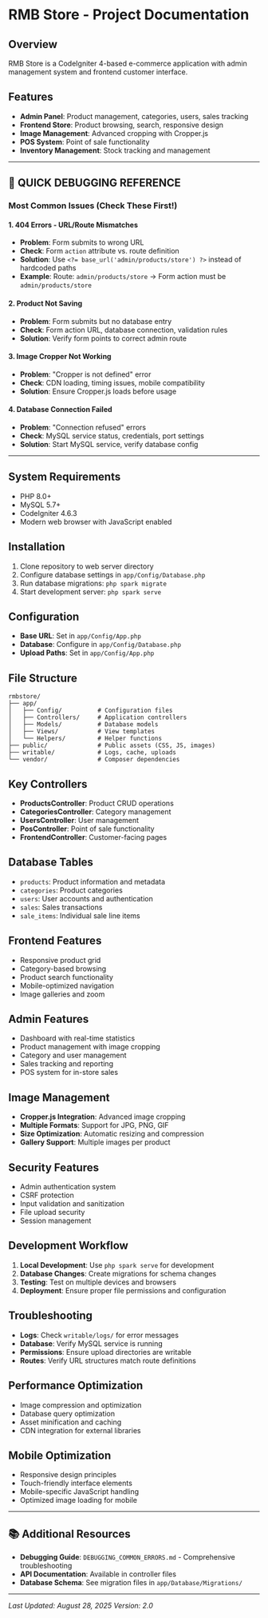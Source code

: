 # RMB Store - Project Documentation

## **Overview**
RMB Store is a CodeIgniter 4-based e-commerce application with admin management system and frontend customer interface.

## **Features**
- **Admin Panel**: Product management, categories, users, sales tracking
- **Frontend Store**: Product browsing, search, responsive design
- **Image Management**: Advanced cropping with Cropper.js
- **POS System**: Point of sale functionality
- **Inventory Management**: Stock tracking and management

---

## **🚨 QUICK DEBUGGING REFERENCE**

### **Most Common Issues (Check These First!)**

#### **1. 404 Errors - URL/Route Mismatches**
- **Problem**: Form submits to wrong URL
- **Check**: Form `action` attribute vs. route definition
- **Solution**: Use `<?= base_url('admin/products/store') ?>` instead of hardcoded paths
- **Example**: Route: `admin/products/store` → Form action must be `admin/products/store`

#### **2. Product Not Saving**
- **Problem**: Form submits but no database entry
- **Check**: Form action URL, database connection, validation rules
- **Solution**: Verify form points to correct admin route

#### **3. Image Cropper Not Working**
- **Problem**: "Cropper is not defined" error
- **Check**: CDN loading, timing issues, mobile compatibility
- **Solution**: Ensure Cropper.js loads before usage

#### **4. Database Connection Failed**
- **Problem**: "Connection refused" errors
- **Check**: MySQL service status, credentials, port settings
- **Solution**: Start MySQL service, verify database config

---

## **System Requirements**
- PHP 8.0+
- MySQL 5.7+
- CodeIgniter 4.6.3
- Modern web browser with JavaScript enabled

## **Installation**
1. Clone repository to web server directory
2. Configure database settings in `app/Config/Database.php`
3. Run database migrations: `php spark migrate`
4. Start development server: `php spark serve`

## **Configuration**
- **Base URL**: Set in `app/Config/App.php`
- **Database**: Configure in `app/Config/Database.php`
- **Upload Paths**: Set in `app/Config/App.php`

## **File Structure**
```
rmbstore/
├── app/
│   ├── Config/          # Configuration files
│   ├── Controllers/     # Application controllers
│   ├── Models/          # Database models
│   ├── Views/           # View templates
│   └── Helpers/         # Helper functions
├── public/              # Public assets (CSS, JS, images)
├── writable/            # Logs, cache, uploads
└── vendor/              # Composer dependencies
```

## **Key Controllers**
- **ProductsController**: Product CRUD operations
- **CategoriesController**: Category management
- **UsersController**: User management
- **PosController**: Point of sale functionality
- **FrontendController**: Customer-facing pages

## **Database Tables**
- `products`: Product information and metadata
- `categories`: Product categories
- `users`: User accounts and authentication
- `sales`: Sales transactions
- `sale_items`: Individual sale line items

## **Frontend Features**
- Responsive product grid
- Category-based browsing
- Product search functionality
- Mobile-optimized navigation
- Image galleries and zoom

## **Admin Features**
- Dashboard with real-time statistics
- Product management with image cropping
- Category and user management
- Sales tracking and reporting
- POS system for in-store sales

## **Image Management**
- **Cropper.js Integration**: Advanced image cropping
- **Multiple Formats**: Support for JPG, PNG, GIF
- **Size Optimization**: Automatic resizing and compression
- **Gallery Support**: Multiple images per product

## **Security Features**
- Admin authentication system
- CSRF protection
- Input validation and sanitization
- File upload security
- Session management

## **Development Workflow**
1. **Local Development**: Use `php spark serve` for development
2. **Database Changes**: Create migrations for schema changes
3. **Testing**: Test on multiple devices and browsers
4. **Deployment**: Ensure proper file permissions and configuration

## **Troubleshooting**
- **Logs**: Check `writable/logs/` for error messages
- **Database**: Verify MySQL service is running
- **Permissions**: Ensure upload directories are writable
- **Routes**: Verify URL structures match route definitions

## **Performance Optimization**
- Image compression and optimization
- Database query optimization
- Asset minification and caching
- CDN integration for external libraries

## **Mobile Optimization**
- Responsive design principles
- Touch-friendly interface elements
- Mobile-specific JavaScript handling
- Optimized image loading for mobile

---

## **📚 Additional Resources**
- **Debugging Guide**: `DEBUGGING_COMMON_ERRORS.md` - Comprehensive troubleshooting
- **API Documentation**: Available in controller files
- **Database Schema**: See migration files in `app/Database/Migrations/`

---

*Last Updated: August 28, 2025*
*Version: 2.0*
